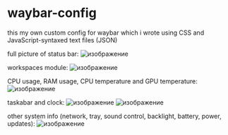 # waybar-config
this my own custom config for waybar which i wrote using CSS and JavaScript-syntaxed text files (JSON)

full picture of status bar:
![изображение](https://github.com/MadSkillZzZz/waybar-config/assets/143466033/c6c4d7a7-e1d4-46ec-91e1-19a8ccf47a97)



workspaces module:
![изображение](https://github.com/MadSkillZzZz/waybar-config/assets/143466033/abcd383c-ce34-4444-b164-29f2bda146f5)



CPU usage, RAM usage, CPU temperature and GPU temperature:
![изображение](https://github.com/MadSkillZzZz/waybar-config/assets/143466033/53c0cf91-87a0-429f-91c2-28b9d83e0ac7)



taskabar and clock:
![изображение](https://github.com/MadSkillZzZz/waybar-config/assets/143466033/dc904d3d-a987-401f-be32-817f917edf59)
![изображение](https://github.com/MadSkillZzZz/waybar-config/assets/143466033/c622e1bc-5595-4354-9370-78729fc7aabb)



other system info (network, tray, sound control, backlight, battery, power, updates):
![изображение](https://github.com/MadSkillZzZz/waybar-config/assets/143466033/ba080911-f718-4023-8b5c-e7ad430af087)
